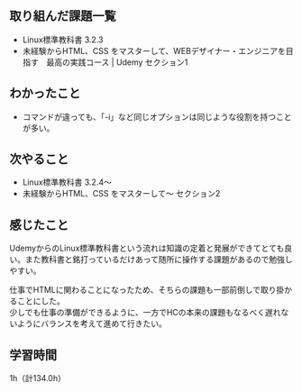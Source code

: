 ## 取り組んだ課題一覧
- Linux標準教科書 3.2.3
- 未経験からHTML、CSS をマスターして、WEBデザイナー・エンジニアを目指す　最高の実践コース | Udemy セクション1

## わかったこと
- コマンドが違っても、「-i」など同じオプションは同じような役割を持つことが多い。

## 次やること
- Linux標準教科書 3.2.4～
- 未経験からHTML、CSS をマスターして～ セクション2

## 感じたこと
UdemyからのLinux標準教科書という流れは知識の定着と発展ができてとても良い。また教科書と銘打っているだけあって随所に操作する課題があるので勉強しやすい。  

仕事でHTMLに関わることになったため、そちらの課題も一部前倒しで取り掛かることにした。  
少しでも仕事の準備ができるように、一方でHCの本来の課題もなるべく遅れないようにバランスを考えて進めて行きたい。

## 学習時間
1h（計134.0h）
